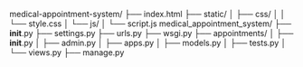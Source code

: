 medical-appointment-system/
├── index.html
├── static/
│   ├── css/
│   │   └── style.css
│   └── js/
│       └── script.js
medical_appointment_system/
├── __init__.py
├── settings.py
├── urls.py
├── wsgi.py
├── appointments/
│   ├── __init__.py
│   ├── admin.py
│   ├── apps.py
│   ├── models.py
│   ├── tests.py
│   └── views.py
├── manage.py
